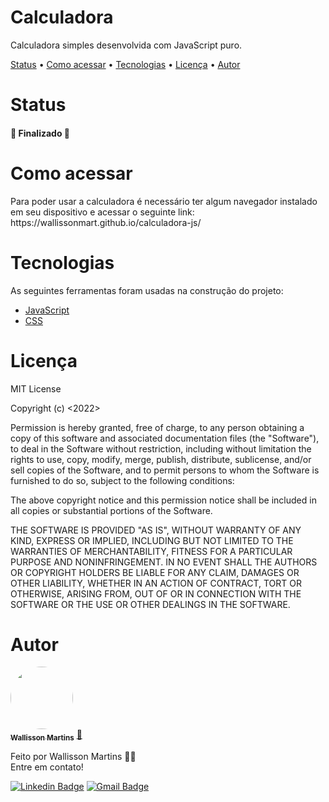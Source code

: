 <h1 align="left">Calculadora</h1>
<p align="left">Calculadora simples desenvolvida com JavaScript puro.</p>

<p align="left">
 <a href="#status">Status</a> •
 <a href="#acessar">Como acessar</a> • 
 <a href="#tecnologias">Tecnologias</a> • 
 <a href="#licenca">Licença</a> • 
 <a href="#autor">Autor</a>
</p>

<h1 align="left" id="status">Status</h1>

<h4 align="left"> 
  🚀 Finalizado 🚀
</h4>

<h1 align="left" id="acessar">Como acessar</h1>
Para poder usar a calculadora é necessário ter algum navegador instalado em seu dispositivo e acessar o seguinte link: https://wallissonmart.github.io/calculadora-js/

<h1 align="left" id="tecnologias">Tecnologias</h1>

As seguintes ferramentas foram usadas na construção do projeto:

- [JavaScript](https://developer.mozilla.org/pt-BR/docs/Web/JavaScript)
- [CSS](https://developer.mozilla.org/pt-BR/docs/Web/CSS)



<h1 align="left" id="licenca">Licença</h1>

MIT License

Copyright (c) <2022> <Wallisson Martins>

Permission is hereby granted, free of charge, to any person obtaining a copy
of this software and associated documentation files (the "Software"), to deal
in the Software without restriction, including without limitation the rights
to use, copy, modify, merge, publish, distribute, sublicense, and/or sell
copies of the Software, and to permit persons to whom the Software is
furnished to do so, subject to the following conditions:

The above copyright notice and this permission notice shall be included in all
copies or substantial portions of the Software.

THE SOFTWARE IS PROVIDED "AS IS", WITHOUT WARRANTY OF ANY KIND, EXPRESS OR
IMPLIED, INCLUDING BUT NOT LIMITED TO THE WARRANTIES OF MERCHANTABILITY,
FITNESS FOR A PARTICULAR PURPOSE AND NONINFRINGEMENT. IN NO EVENT SHALL THE
AUTHORS OR COPYRIGHT HOLDERS BE LIABLE FOR ANY CLAIM, DAMAGES OR OTHER
LIABILITY, WHETHER IN AN ACTION OF CONTRACT, TORT OR OTHERWISE, ARISING FROM,
OUT OF OR IN CONNECTION WITH THE SOFTWARE OR THE USE OR OTHER DEALINGS IN THE
SOFTWARE.

<h1 align="left" id="autor">Autor</h1>
<a href="https://github.com/wallissonmart">
 <img style="border-radius: 60%;" src="https://avatars.githubusercontent.com/u/93344198?s=400&u=efc1c28e0cfb7b7e29bdf3ac50a79d0ddcf8b467&v=4" width="100px;" alt=""/>
 <br/>
 <sub><b>Wallisson Martins</b></sub></a> <a href=" https://github.com/wallissonmart" title=GitHub">🚀</a>

Feito por Wallisson Martins 👋🏽
<br/>
Entre em contato!

[![Linkedin Badge](https://img.shields.io/badge/-Wallisson-blue?style=flat-square&logo=Linkedin&logoColor=white&link=https://www.linkedin.com/in/wallisson-martins-/)](https://www.linkedin.com/in/wallisson-martins-/) 
[![Gmail Badge](https://img.shields.io/badge/-wallissonmartins37@gmail.com-c14438?style=flat-square&logo=Gmail&logoColor=white&link=mailto:wallissonmartins37@gmail.com)](mailto:wallissonmartins37@gmail.com)
